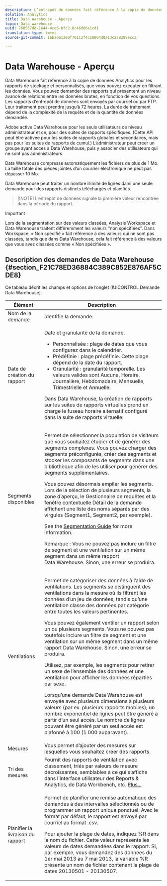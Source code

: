 ```yaml
---
description: L’entrepôt de données fait référence à la copie de données Analytics pour les rapports de stockage et personnalisés, que vous pouvez exécuter en filtrant les données. Vous pouvez demander des rapports qui présentent un niveau avancé de relations entre les données brutes, en fonction de vos questions. Les rapports d’entrepôt de données sont envoyés par courriel ou par FTP. Leur traitement peut prendre jusqu’à 72 heures. La durée de traitement dépend de la complexité de la requête et de la quantité des données demandées.
solution: Analytics
title: Data Warehouse - Aperçu
topic: Data warehouse
uuid: 768557dd-1644-4ce6-bfc2-8c46dd6e1cd1
translation-type: tm+mt
source-git-commit: 16ba0b12e0f70112f4c10804d0a13c278388ecc2

---
```



# Data Warehouse - Aperçu

Data Warehouse fait référence à la copie de données Analytics pour les rapports de stockage et personnalisés, que vous pouvez exécuter en filtrant les données. Vous pouvez demander des rapports qui présentent un niveau avancé de relations entre les données brutes, en fonction de vos questions. Les rapports d’entrepôt de données sont envoyés par courriel ou par FTP. Leur traitement peut prendre jusqu’à 72 heures. La durée de traitement dépend de la complexité de la requête et de la quantité de données demandée.

Adobe active Data Warehouse pour les seuls utilisateurs de niveau administrateur et ce, pour des suites de rapports spécifiques. (Cette API peut être activée pour les suites de rapports globales et secondaires, mais pas pour les suites de rapports de cumul.) L’administrateur peut créer un groupe ayant accès à Data Warehouse, puis y associer des utilisateurs qui ne sont pas administrateurs.

Data Warehouse compresse automatiquement les fichiers de plus de 1 Mo. La taille totale des pièces jointes d’un courrier électronique ne peut pas dépasser 10 Mo.

Data Warehouse peut traiter un nombre illimité de lignes dans une seule demande pour des rapports distincts téléchargés et planifiés.

> [!NOTE] L’entrepôt de données signale la première valeur rencontrée dans la période du rapport.

>[!IMPORTANT]
>
>Lors de la segmentation sur des valeurs classées, Analysis Workspace et Data Warehouse traitent différemment les valeurs "non spécifiées". Dans Workspace, « Non spécifié » fait référence à des valeurs qui ne sont pas classées, tandis que dans Data Warehouse, cela fait référence à des valeurs que vous avez classées comme « Non spécifiées ».

## Description des demandes de Data Warehouse {#section_F21C78ED36884C389C852E876AF5CDE8}

Ce tableau décrit les champs et options de l’onglet [!UICONTROL Demande Data Warehouse].

<table id="table_7325A2466866460E8B0AF7D696152713"> 
 <thead> 
  <tr> 
   <th colname="col1" class="entry"> Élément </th> 
   <th colname="col2" class="entry"> Description </th> 
  </tr> 
 </thead>
 <tbody> 
  <tr> 
   <td colname="col1"> <span class="wintitle"> Nom de la demande</span> </td> 
   <td colname="col2"> Identifie la demande. </td> 
  </tr> 
  <tr> 
   <td colname="col1"> <span class="wintitle"> Date de création du rapport</span> </td> 
   <td colname="col2"> <p>Date et granularité de la demande. </p> 
    <ul id="ul_C00F4529BD9E4113B517A61751B1DD5C"> 
     <li id="li_4D7C26812DF94ED7B64F985309541F46"> <span class="wintitle"> Personnalisée</span> : plage de dates que vous configurez dans le calendrier. </li> 
     <li id="li_2B272087006847148A936350D1B2D523"> <span class="wintitle"> Prédéfinie</span> : plage prédéfinie. Cette plage dépend de la date du rapport. </li> 
     <li id="li_745989965BB94D489FF7046587E13C42"> <span class="wintitle"> Granularité</span> : granularité temporelle. Les valeurs valides sont Aucune, Horaire, Journalière, Hebdomadaire, Mensuelle, Trimestrielle et Annuelle. </li> 
    </ul> <p>Dans Data Warehouse, la création de rapports sur les suites de rapports virtuelles prend en charge le fuseau horaire alternatif configuré dans la suite de rapports virtuelle. </p> </td> 
  </tr> 
  <tr> 
   <td colname="col1"> <span class="wintitle"> Segments disponibles</span> </td> 
   <td colname="col2"> <p>Permet de sélectionner la population de visiteurs que vous souhaitez étudier et de générer des segments complexes. Vous pouvez charger des segments préconfigurés, créer des segments et stocker les composants de segments dans une bibliothèque afin de les utiliser pour générer des segments supplémentaires. </p> <p>Vous pouvez désormais empiler les segments. Lors de la sélection de plusieurs segments, la zone d’aperçu, le Gestionnaire de requêtes et la fenêtre contextuelle Détail de la demande affichent une liste des noms séparés par des virgules (Segment1, Segment2, par exemple). </p> <p>See the <a href="/help/components/c-segmentation/seg-home.md"> Segmentation Guide</a> for more information. </p> <p>Remarque : Vous ne pouvez pas inclure un filtre de segment et une ventilation sur un même segment dans un même rapport Data Warehouse. Sinon, une erreur se produira. </p> </td> 
  </tr> 
  <tr> 
   <td colname="col1"> <span class="wintitle"> Ventilations</span> </td> 
   <td colname="col2"> <p>Permet de catégoriser des données à l’aide de ventilations. Les segments se distinguent des ventilations dans la mesure où ils filtrent les données d’un jeu de données, tandis qu’une ventilation classe des données par catégorie entre toutes les valeurs pertinentes. </p> Vous pouvez également ventiler un rapport selon un ou plusieurs segments. Vous ne pouvez pas toutefois inclure un filtre de segment et une ventilation sur un même segment dans un même rapport Data Warehouse. Sinon, une erreur se produira. <p> Utilisez, par exemple, les segments pour retirer un sexe de l’ensemble des données et une ventilation pour afficher les données réparties par sexe. </p> <p>Lorsqu’une demande Data Warehouse est envoyée avec plusieurs dimensions à plusieurs valeurs (par ex. plusieurs rapports mobiles), un nombre exponentiel de lignes peut être généré à partir d’un seul accès. Le nombre de lignes pouvant être généré par un seul accès est plafonné à 100 (1 000 auparavant). </p> </td> 
  </tr> 
  <tr> 
   <td colname="col1"> <span class="wintitle"> Mesures</span> </td> 
   <td colname="col2">Vous permet d’ajouter des mesures sur lesquelles vous souhaitez créer des rapports. </td> 
  </tr> 
  <tr> 
   <td colname="col1"><span class="wintitle"> Tri des mesures</span> </td> 
   <td colname="col2">Fournit des rapports de ventilation avec classement, triés par valeurs de mesure décroissantes, semblables à ce qui s’affiche dans l’interface utilisateur des Reports &amp; Analytics, de Data Workbench, etc. <a href="/help/export/data-warehouse/sorting-by-metric.md"  > Plus...</a> </td> 
  </tr> 
  <tr> 
   <td colname="col1"> <span class="wintitle"> Planifier la livraison du rapport</span> </td> 
   <td colname="col2"> <p>Permet de planifier une remise automatique des demandes à des intervalles sélectionnés ou de programmer un rapport unique ponctuel. Avec le format par défaut, le rapport est envoyé par courriel au format .csv. </p> <p>Pour ajouter la plage de dates, indiquez <span class="filepath">%R</span> dans le nom du fichier. Cette valeur représente les valeurs de dates demandées dans le rapport. Si, par exemple, vous demandez des données du 1er mai 2013 au 7 mai 2013, la variable <span class="filepath">%R</span> présente un nom de fichier contenant la plage de dates 20130501 - 20130507. </p> </td> 
  </tr> 
 </tbody> 
</table>


